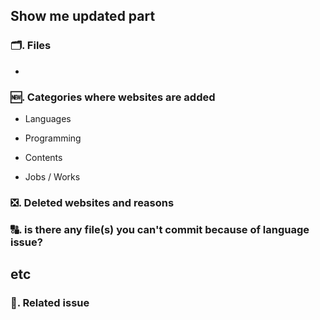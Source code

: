 ## Show me updated part

### 🗂️. Files

- 



### 🆕. Categories where websites are added

- Languages

- Programming

- Contents

- Jobs / Works



### ❎. Deleted websites and reasons



### 🔠. is there any file(s) you can't commit because of language issue?



## etc

### 📰. Related issue



### 

